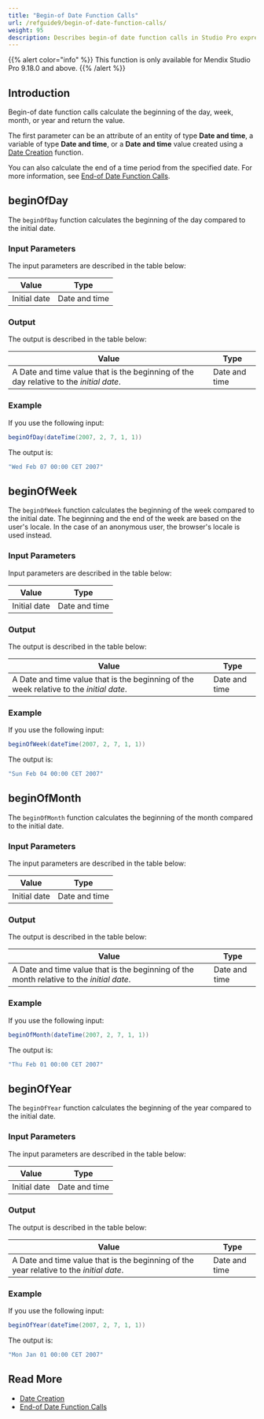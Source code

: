 ```yaml
---
title: "Begin-of Date Function Calls"
url: /refguide9/begin-of-date-function-calls/
weight: 95
description: Describes begin-of date function calls in Studio Pro expressions.
---
```


{{% alert color="info" %}}
This function is only available for Mendix Studio Pro 9.18.0 and above. 
{{% /alert %}}

## Introduction

Begin-of date function calls calculate the beginning of the day, week, month, or year and return the value.

The first parameter can be an attribute of an entity of type **Date and time**, a variable of type **Date and time**, or a **Date and time** value created using a [Date Creation](/refguide9/date-creation/) function.

You can also calculate the end of a time period from the specified date. For more information, see [End-of Date Function Calls](/refguide9/end-of-date-function-calls/).

## beginOfDay

The `beginOfDay` function calculates the beginning of the day compared to the initial date.

### Input Parameters

The input parameters are described in the table below:

| Value                                  | Type          |
| -------------------------------------- | ------------- |
| Initial date                           | Date and time |

### Output

The output is described in the table below:

| Value                                                        | Type          |
| ------------------------------------------------------------ | ------------- |
| A Date and time value that is the beginning of the day relative to the *initial date*. | Date and time |

### Example

If you use the following input:

```java {linenos=false}
beginOfDay(dateTime(2007, 2, 7, 1, 1))
```

The output is:

```java {linenos=false}
"Wed Feb 07 00:00 CET 2007"
```

## beginOfWeek

The `beginOfWeek` function calculates the beginning of the week compared to the initial date. The beginning and the end of the week are based on the user's locale. In the case of an anonymous user, the browser's locale is used instead.

### Input Parameters

Input parameters are described in the table below:

| Value                                  | Type          |
| -------------------------------------- | ------------- |
| Initial date                           | Date and time |

### Output

The output is described in the table below:

| Value                                                        | Type          |
| ------------------------------------------------------------ | ------------- |
| A Date and time value that is the beginning of the week relative to the *initial date*. | Date and time |

### Example

If you use the following input:

```java {linenos=false}
beginOfWeek(dateTime(2007, 2, 7, 1, 1))
```

The output is:

```java {linenos=false}
"Sun Feb 04 00:00 CET 2007"
```

## beginOfMonth

The `beginOfMonth` function calculates the beginning of the month compared to the initial date.

### Input Parameters

The input parameters are described in the table below:

| Value                                  | Type          |
| -------------------------------------- | ------------- |
| Initial date                           | Date and time |

### Output

The output is described in the table below:

| Value                                                        | Type          |
| ------------------------------------------------------------ | ------------- |
| A Date and time value that is the beginning of the month relative to the *initial date*. | Date and time |

### Example

If you use the following input:

```java {linenos=false}
beginOfMonth(dateTime(2007, 2, 7, 1, 1))
```

The output is:

```java {linenos=false}
"Thu Feb 01 00:00 CET 2007"
```

## beginOfYear

The `beginOfYear` function calculates the beginning of the year compared to the initial date.

### Input Parameters

The input parameters are described in the table below:

| Value                                  | Type          |
| -------------------------------------- | ------------- |
| Initial date                           | Date and time |

### Output

The output is described in the table below:

| Value                                                        | Type          |
| ------------------------------------------------------------ | ------------- |
| A Date and time value that is the beginning of the year relative to the *initial date*. | Date and time |

### Example

If you use the following input:

```java {linenos=false}
beginOfYear(dateTime(2007, 2, 7, 1, 1))
```

The output is:

```java {linenos=false}
"Mon Jan 01 00:00 CET 2007"
```

## Read More

* [Date Creation](/refguide9/date-creation/)
* [End-of Date Function Calls](/refguide9/end-of-date-function-calls/)
